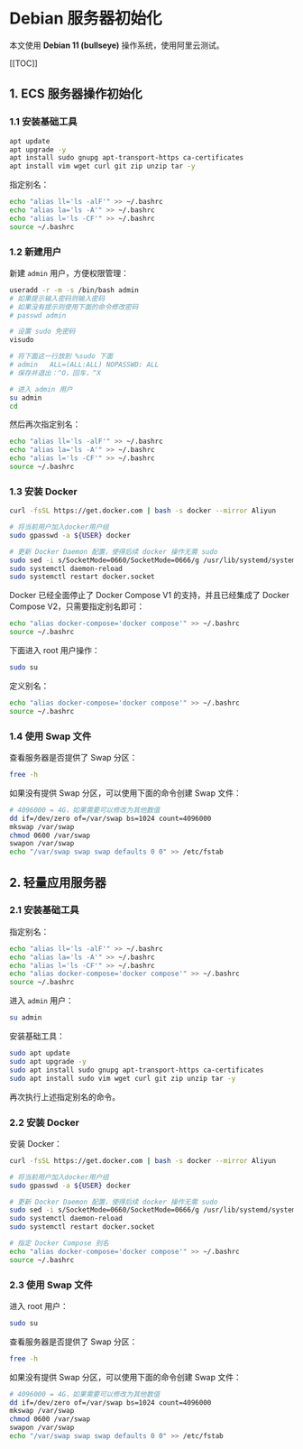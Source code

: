 # Debian 服务器初始化

本文使用 **Debian 11 (bullseye)** 操作系统，使用阿里云测试。

[[TOC]]

## 1. ECS 服务器操作初始化

### 1.1 安装基础工具

```bash
apt update
apt upgrade -y
apt install sudo gnupg apt-transport-https ca-certificates
apt install vim wget curl git zip unzip tar -y
```

指定别名：

```bash
echo "alias ll='ls -alF'" >> ~/.bashrc
echo "alias la='ls -A'" >> ~/.bashrc
echo "alias l='ls -CF'" >> ~/.bashrc
source ~/.bashrc
```

### 1.2 新建用户

新建 `admin` 用户，方便权限管理：

```bash
useradd -r -m -s /bin/bash admin
# 如果提示输入密码则输入密码
# 如果没有提示则使用下面的命令修改密码
# passwd admin

# 设置 sudo 免密码
visudo

# 将下面这一行放到 %sudo 下面
# admin   ALL=(ALL:ALL) NOPASSWD: ALL
# 保存并退出：^O，回车，^X

# 进入 admin 用户
su admin
cd
```

然后再次指定别名：

```bash
echo "alias ll='ls -alF'" >> ~/.bashrc
echo "alias la='ls -A'" >> ~/.bashrc
echo "alias l='ls -CF'" >> ~/.bashrc
source ~/.bashrc
```

### 1.3 安装 Docker

```bash
curl -fsSL https://get.docker.com | bash -s docker --mirror Aliyun

# 将当前用户加入docker用户组
sudo gpasswd -a ${USER} docker

# 更新 Docker Daemon 配置，使得后续 docker 操作无需 sudo
sudo sed -i s/SocketMode=0660/SocketMode=0666/g /usr/lib/systemd/system/docker.socket
sudo systemctl daemon-reload
sudo systemctl restart docker.socket
```

Docker 已经全面停止了 Docker Compose V1 的支持，并且已经集成了 Docker Compose V2，只需要指定别名即可：

```bash
echo "alias docker-compose='docker compose'" >> ~/.bashrc
source ~/.bashrc
```

下面进入 root 用户操作：

```bash
sudo su
```

定义别名：

```bash
echo "alias docker-compose='docker compose'" >> ~/.bashrc
source ~/.bashrc
```

### 1.4 使用 Swap 文件

查看服务器是否提供了 Swap 分区：

```bash
free -h
```

如果没有提供 Swap 分区，可以使用下面的命令创建 Swap 文件：

```bash
# 4096000 = 4G，如果需要可以修改为其他数值
dd if=/dev/zero of=/var/swap bs=1024 count=4096000
mkswap /var/swap
chmod 0600 /var/swap
swapon /var/swap
echo "/var/swap swap swap defaults 0 0" >> /etc/fstab
```

## 2. 轻量应用服务器

### 2.1 安装基础工具

指定别名：

```bash
echo "alias ll='ls -alF'" >> ~/.bashrc
echo "alias la='ls -A'" >> ~/.bashrc
echo "alias l='ls -CF'" >> ~/.bashrc
echo "alias docker-compose='docker compose'" >> ~/.bashrc
source ~/.bashrc
```

进入 `admin` 用户：

```bash
su admin
```

安装基础工具：

```bash
sudo apt update
sudo apt upgrade -y
sudo apt install sudo gnupg apt-transport-https ca-certificates
sudo apt install sudo vim wget curl git zip unzip tar -y
```

再次执行上述指定别名的命令。

### 2.2 安装 Docker

安装 Docker：

```bash
curl -fsSL https://get.docker.com | bash -s docker --mirror Aliyun

# 将当前用户加入docker用户组
sudo gpasswd -a ${USER} docker

# 更新 Docker Daemon 配置，使得后续 docker 操作无需 sudo
sudo sed -i s/SocketMode=0660/SocketMode=0666/g /usr/lib/systemd/system/docker.socket
sudo systemctl daemon-reload
sudo systemctl restart docker.socket

# 指定 Docker Compose 别名
echo "alias docker-compose='docker compose'" >> ~/.bashrc
source ~/.bashrc
```

### 2.3 使用 Swap 文件

进入 root 用户：

```bash
sudo su
```

查看服务器是否提供了 Swap 分区：

```bash
free -h
```

如果没有提供 Swap 分区，可以使用下面的命令创建 Swap 文件：

```bash
# 4096000 = 4G，如果需要可以修改为其他数值
dd if=/dev/zero of=/var/swap bs=1024 count=4096000
mkswap /var/swap
chmod 0600 /var/swap
swapon /var/swap
echo "/var/swap swap swap defaults 0 0" >> /etc/fstab
```
